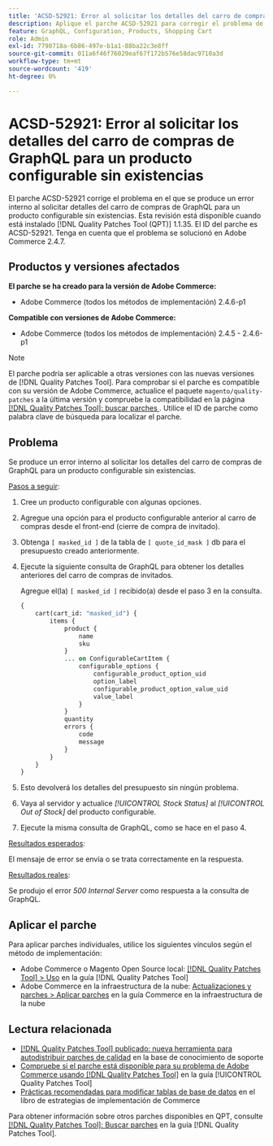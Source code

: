 ```yaml
---
title: 'ACSD-52921: Error al solicitar los detalles del carro de compras de GraphQL para un producto configurable sin existencias'
description: Aplique el parche ACSD-52921 para corregir el problema de Adobe Commerce en el que se produce un error interno al solicitar detalles del carro de compras de GraphQL para un producto configurable sin existencias.
feature: GraphQL, Configuration, Products, Shopping Cart
role: Admin
exl-id: 7790718a-6b86-497e-b1a1-88ba22c3e8ff
source-git-commit: 011a6f46f76029eaf67f172b576e58dac9710a3d
workflow-type: tm+mt
source-wordcount: '419'
ht-degree: 0%

---
```


# ACSD-52921: Error al solicitar los detalles del carro de compras de GraphQL para un producto configurable sin existencias

El parche ACSD-52921 corrige el problema en el que se produce un error interno al solicitar detalles del carro de compras de GraphQL para un producto configurable sin existencias. Esta revisión está disponible cuando está instalado [!DNL Quality Patches Tool (QPT)] 1.1.35. El ID del parche es ACSD-52921. Tenga en cuenta que el problema se solucionó en Adobe Commerce 2.4.7.

## Productos y versiones afectados

**El parche se ha creado para la versión de Adobe Commerce:**

* Adobe Commerce (todos los métodos de implementación) 2.4.6-p1

**Compatible con versiones de Adobe Commerce:**

* Adobe Commerce (todos los métodos de implementación) 2.4.5 - 2.4.6-p1

>[!NOTE]
>
>El parche podría ser aplicable a otras versiones con las nuevas versiones de [!DNL Quality Patches Tool]. Para comprobar si el parche es compatible con su versión de Adobe Commerce, actualice el paquete `magento/quality-patches` a la última versión y compruebe la compatibilidad en la página [[!DNL Quality Patches Tool]: buscar parches ](https://experienceleague.adobe.com/tools/commerce-quality-patches/index.html). Utilice el ID de parche como palabra clave de búsqueda para localizar el parche.

## Problema

Se produce un error interno al solicitar los detalles del carro de compras de GraphQL para un producto configurable sin existencias.

<u>Pasos a seguir</u>:

1. Cree un producto configurable con algunas opciones.
1. Agregue una opción para el producto configurable anterior al carro de compras desde el front-end (cierre de compra de invitado).
1. Obtenga `[ masked_id ]` de la tabla de `[ quote_id_mask ]` db para el presupuesto creado anteriormente.
1. Ejecute la siguiente consulta de GraphQL para obtener los detalles anteriores del carro de compras de invitados.

   Agregue el(la) `[ masked_id ]` recibido(a) desde el paso 3 en la consulta.

   ```GraphQL
   {
       cart(cart_id: "masked_id") {
           items {
               product {
                   name
                   sku
               }
               ... on ConfigurableCartItem {
                   configurable_options {
                       configurable_product_option_uid
                       option_label
                       configurable_product_option_value_uid
                       value_label
                   }
               }
               quantity
               errors {
                   code
                   message
               }
           }
       }
   }   
   ```

1. Esto devolverá los detalles del presupuesto sin ningún problema.
1. Vaya al servidor y actualice *[!UICONTROL Stock Status]* al *[!UICONTROL Out of Stock]* del producto configurable.
1. Ejecute la misma consulta de GraphQL, como se hace en el paso 4.

<u>Resultados esperados</u>:

El mensaje de error se envía o se trata correctamente en la respuesta.

<u>Resultados reales</u>:

Se produjo el error *500 Internal Server* como respuesta a la consulta de GraphQL.

## Aplicar el parche

Para aplicar parches individuales, utilice los siguientes vínculos según el método de implementación:

* Adobe Commerce o Magento Open Source local: [[!DNL Quality Patches Tool] > Uso](/help/tools/quality-patches-tool/usage.md) en la guía [!DNL Quality Patches Tool]
* Adobe Commerce en la infraestructura de la nube: [Actualizaciones y parches > Aplicar parches](https://experienceleague.adobe.com/docs/commerce-cloud-service/user-guide/develop/upgrade/apply-patches.html) en la guía Commerce en la infraestructura de la nube

## Lectura relacionada

* [[!DNL Quality Patches Tool] publicado: nueva herramienta para autodistribuir parches de calidad](https://experienceleague.adobe.com/en/docs/commerce-operations/tools/quality-patches-tool/quality-patches-tool-to-self-serve-quality-patches) en la base de conocimiento de soporte
* [Compruebe si el parche está disponible para su problema de Adobe Commerce usando [!DNL Quality Patches Tool]](/help/tools/quality-patches-tool/patches-available-in-qpt/check-patch-for-magento-issue-with-magento-quality-patches.md) en la guía [!UICONTROL Quality Patches Tool]
* [Prácticas recomendadas para modificar tablas de base de datos](https://experienceleague.adobe.com/en/docs/commerce-operations/implementation-playbook/best-practices/development/modifying-core-and-third-party-tables#why-adobe-recommends-avoiding-modifications) en el libro de estrategias de implementación de Commerce

Para obtener información sobre otros parches disponibles en QPT, consulte [[!DNL Quality Patches Tool]: Buscar parches](https://experienceleague.adobe.com/tools/commerce-quality-patches/index.html) en la guía [!DNL Quality Patches Tool].
